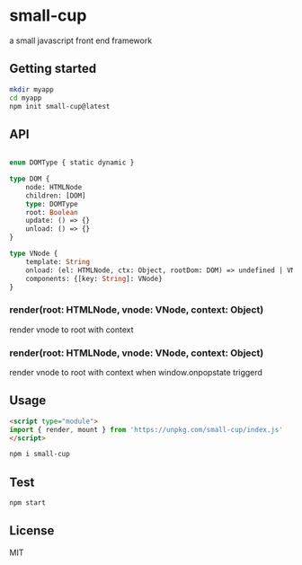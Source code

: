 # small-cup
a small javascript front end framework

## Getting started

```sh
mkdir myapp
cd myapp
npm init small-cup@latest
```

## API

```graphql

enum DOMType { static dynamic }

type DOM {
    node: HTMLNode
    children: [DOM]
    type: DOMType
    root: Boolean
    update: () => {}
    unload: () => {}
}

type VNode {
    template: String
    onload: (el: HTMLNode, ctx: Object, rootDom: DOM) => undefined | VNode
    components: {[key: String]: VNode}
}

```

### render(root: HTMLNode, vnode: VNode, context: Object)

render vnode to root with context

### render(root: HTMLNode, vnode: VNode, context: Object)

render vnode to root with context when window.onpopstate triggerd

## Usage

```html
<script type="module">
import { render, mount } from 'https://unpkg.com/small-cup/index.js'
</script>
```

```sh
npm i small-cup
```

## Test

```sh
npm start
```

## License

MIT

